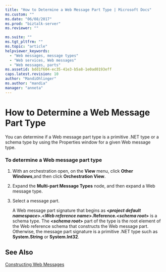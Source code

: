 ```yaml
---
title: "How to Determine a Web Message Part Type | Microsoft Docs"
ms.custom: ""
ms.date: "06/08/2017"
ms.prod: "biztalk-server"
ms.reviewer: ""

ms.suite: ""
ms.tgt_pltfrm: ""
ms.topic: "article"
helpviewer_keywords: 
  - "Web messages, message types"
  - "Web services, Web messages"
  - "Web messages, parts"
ms.assetid: bdd1f604-ec35-41e3-b5a8-1e0ad0193eff
caps.latest.revision: 10
author: "MandiOhlinger"
ms.author: "mandia"
manager: "anneta"
---
```

# How to Determine a Web Message Part Type
You can determine if a Web message part type is a primitive .NET type or a schema type by using the Properties window for a given Web message type.  
  
### To determine a Web message part type  
  
1.  With an orchestration open, on the **View** menu, click **Other Windows**,and then click **Orchestration View**.  
  
2.  Expand the **Multi-part Message Types** node, and then expand a Web message type.  
  
3.  Select a message part.  
  
     A Web message part signature that begins as **\<*project default namespace*\>.\<*Web reference name*\>.Reference.\<*schema root*\>** is a schema type. The **\<*schema root*\>** part of the type is the root element of the Web reference schema that constructs the Web message part. Otherwise, the message part signature is a primitive .NET type such as **System.String** or **System.Int32**.  
  
## See Also  
 [Constructing Web Messages](../core/constructing-web-messages.md)